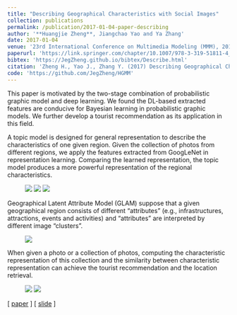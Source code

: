 ```yaml
---
title: "Describing Geographical Characteristics with Social Images"
collection: publications
permalink: /publication/2017-01-04-paper-describing
author: '**Huangjie Zheng**, Jiangchao Yao and Ya Zhang'
date: 2017-01-04
venue: '23rd International Conference on Multimedia Modeling (MMM), 2017'
paperurl: 'https://link.springer.com/chapter/10.1007/978-3-319-51811-4_10'
bibtex: 'https://JegZheng.github.io/bibtex/Describe.html'
citation: 'Zheng H., Yao J., Zhang Y. (2017) Describing Geographical Characteristics with Social Images. In: Amsaleg L., Guðmundsson G., Gurrin C., Jónsson B., Satoh S. (eds) MultiMedia Modeling. MMM 2017. Lecture Notes in Computer Science, vol 10132. Springer, Cham'
code: 'https://github.com/JegZheng/HGMM'
---
```

This paper is motivated by the two-stage combination of probabilistic graphic model and deep learning. We found the DL-based extracted features are conducive for Bayesian learning in probabilistic graphic models. We further develop a tourist recommendation as its application in this field.

A topic model is designed for general representation to describe the characteristics of one given region. Given the collection of photos from different regions, we apply the features extracted from GoogLeNet in representation learning. Comparing the learned representation, the topic model produces a more powerful representation of the regional characteristics.

<figure class="third">
    <img src="https://JegZheng.github.io/images/publication/describing/20_500.jpg">
    <img src="https://JegZheng.github.io/images/publication/describing/200k.jpg">
    <img src="https://JegZheng.github.io/images/publication/describing/avg.jpg">
</figure>

Geographical Latent Attribute Model (GLAM) suppose that a given geographical region consists of different “attributes” (e.g., infrastructures, attractions, events and activities) and “attributes” are interpreted by different image “clusters”.

<figure>
    <img src="https://JegZheng.github.io/images/publication/describing/beijing.jpg">
</figure>

When given a photo or a collection of photos, computing the characteristic representation of this collection and the similarity between characteristic representation can achieve the tourist recommendation and the location retrieval.

<figure class="half">
    <img src="https://JegZheng.github.io/images/publication/describing/rec.jpg">
    <img src="https://JegZheng.github.io/images/publication/describing/mrec4p.jpg">
</figure>

\[ [paper](https://JegZheng.github.io/files/2017-MMM-Describing.pdf) \] \[ [slide](https://JegZheng.github.io/files/talks/Describing_talks.pdf) \]
